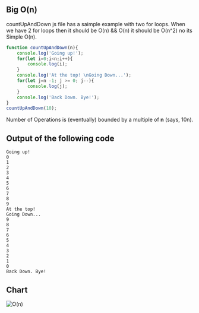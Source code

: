 ## Big O(n) 
countUpAndDown js file has a saimple example with two for loops. When we have 2 for loops then it should be O(n) && O(n) it should be O(n^2) no its Simple O(n).

```javascript
function countUpAndDown(n){
    console.log('Going up!');
    for(let i=0;i<n;i++){
        console.log(i);
    }
    console.log('At the top! \nGoing Down...');
    for(let j=n -1; j >= 0; j--){
        console.log(j);
    }
    console.log('Back Down. Bye!');
}
countUpAndDown(10);
```

Number of Operations is (eventually) bounded by a multiple of **n** (says, 10n).


##  Output of the following code

```
Going up!
0
1
2
3
4
5
6
7
8
9
At the top! 
Going Down...
9
8
7
6
5
4
3
2
1
0
Back Down. Bye!
```

## Chart 

![O(n)]('./foo1.png')
